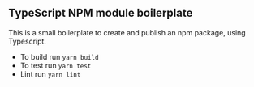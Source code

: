 ## TypeScript NPM module boilerplate

This is a small boilerplate to create and publish an npm package, using Typescript.


- To build run `yarn build`
- To test run `yarn test`
- Lint run `yarn lint`


